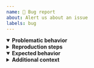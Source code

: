```yaml
---
name: 🤯 Bug report
about: Alert us about an issue
labels: bug
---
```


<details open><summary><strong>Problematic behavior</strong></summary>

<!--
(1 of 2) Required: Please give a clear and concise description of what actually
happened. If applicable, add screenshots to help explain the problem.

If we cannot reproduce the bug, it's unlikely we can fix it! So, if you really
want this bug fixed in a timely manner, consider providing a Minimal
Reproducible Example (MRE) (https://bit.ly/3q2fyVo) that demonstrates your
problem both simply and in as few lines of code as possible!
-->

</details>

<details><summary><strong>Reproduction steps</strong></summary>

<!--
(2 of 2) Required: Please include the simplest most basic possible steps to
reproduce the problematic behavior described above. If you included a MRE above,
explain here how to use it to reproduce your bug. For example:

1. Go to '...'
2. Click on '....'
3. Scroll down to '....'
4. See error xyz
-->

</details>

<details open><summary><strong>Expected behavior</strong></summary>

<!--
Optional: include a clear and concise description of what you expected to
happen if not included above. If applicable, add screenshots to help explain.
-->

</details>

<details><summary><strong>Additional context</strong></summary>

<!--
Optional: add any other information that might help us figure out what's going
on. Examples include: details about your development/runtime environment, error
logs demonstrating the issue, a MRE repository URL, offending YAML files, etc.
For example:

- OS: ubuntu
- Browser: firefox 71, chrome 90
- Version: v1.2.3
- Node version: 14
- Babel: yes, version 7
- TypeScript project: yes
-->

</details>
